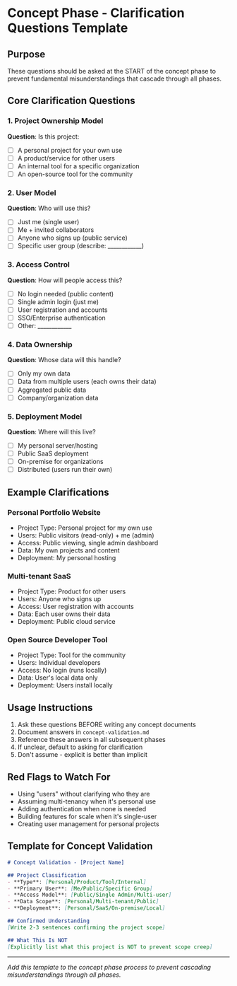 # Concept Phase - Clarification Questions Template

## Purpose
These questions should be asked at the START of the concept phase to prevent fundamental misunderstandings that cascade through all phases.

## Core Clarification Questions

### 1. Project Ownership Model
**Question**: Is this project:
- [ ] A personal project for your own use
- [ ] A product/service for other users
- [ ] An internal tool for a specific organization
- [ ] An open-source tool for the community

### 2. User Model
**Question**: Who will use this?
- [ ] Just me (single user)
- [ ] Me + invited collaborators
- [ ] Anyone who signs up (public service)
- [ ] Specific user group (describe: ____________)

### 3. Access Control
**Question**: How will people access this?
- [ ] No login needed (public content)
- [ ] Single admin login (just me)
- [ ] User registration and accounts
- [ ] SSO/Enterprise authentication
- [ ] Other: ____________

### 4. Data Ownership
**Question**: Whose data will this handle?
- [ ] Only my own data
- [ ] Data from multiple users (each owns their data)
- [ ] Aggregated public data
- [ ] Company/organization data

### 5. Deployment Model
**Question**: Where will this live?
- [ ] My personal server/hosting
- [ ] Public SaaS deployment
- [ ] On-premise for organizations
- [ ] Distributed (users run their own)

## Example Clarifications

### Personal Portfolio Website
- Project Type: Personal project for my own use
- Users: Public visitors (read-only) + me (admin)
- Access: Public viewing, single admin dashboard
- Data: My own projects and content
- Deployment: My personal hosting

### Multi-tenant SaaS
- Project Type: Product for other users
- Users: Anyone who signs up
- Access: User registration with accounts
- Data: Each user owns their data
- Deployment: Public cloud service

### Open Source Developer Tool
- Project Type: Tool for the community
- Users: Individual developers
- Access: No login (runs locally)
- Data: User's local data only
- Deployment: Users install locally

## Usage Instructions

1. Ask these questions BEFORE writing any concept documents
2. Document answers in `concept-validation.md`
3. Reference these answers in all subsequent phases
4. If unclear, default to asking for clarification
5. Don't assume - explicit is better than implicit

## Red Flags to Watch For

- Using "users" without clarifying who they are
- Assuming multi-tenancy when it's personal use
- Adding authentication when none is needed
- Building features for scale when it's single-user
- Creating user management for personal projects

## Template for Concept Validation

```markdown
# Concept Validation - [Project Name]

## Project Classification
- **Type**: [Personal/Product/Tool/Internal]
- **Primary User**: [Me/Public/Specific Group]
- **Access Model**: [Public/Single Admin/Multi-user]
- **Data Scope**: [Personal/Multi-tenant/Public]
- **Deployment**: [Personal/SaaS/On-premise/Local]

## Confirmed Understanding
[Write 2-3 sentences confirming the project scope]

## What This Is NOT
[Explicitly list what this project is NOT to prevent scope creep]
```

---

*Add this template to the concept phase process to prevent cascading misunderstandings through all phases.*